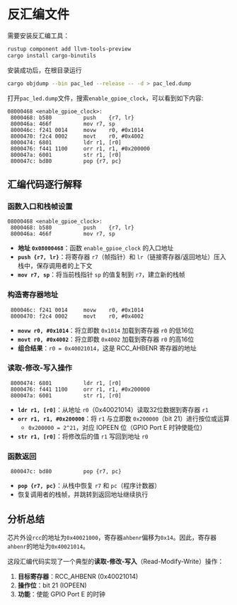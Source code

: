 # 反汇编文件

需要安装反汇编工具：
```bash
rustup component add llvm-tools-preview
cargo install cargo-binutils
```
安装成功后，在根目录运行

```bash
cargo objdump --bin pac_led --release -- -d > pac_led.dump
```

打开`pac_led.dump`文件，搜索`enable_gpioe_clock`，可以看到如下内容:
```texts
08000468 <enable_gpioe_clock>:
 8000468: b580         	push	{r7, lr}
 800046a: 466f         	mov	r7, sp
 800046c: f241 0014    	movw	r0, #0x1014
 8000470: f2c4 0002    	movt	r0, #0x4002
 8000474: 6801         	ldr	r1, [r0]
 8000476: f441 1100    	orr	r1, r1, #0x200000
 800047a: 6001         	str	r1, [r0]
 800047c: bd80         	pop	{r7, pc}
```

## 汇编代码逐行解释

### 函数入口和栈帧设置
```assembly
08000468 <enable_gpioe_clock>:
 8000468: b580         	push	{r7, lr}
 800046a: 466f         	mov	r7, sp
```
- **地址 `0x08000468`**：函数 `enable_gpioe_clock` 的入口地址
- **`push {r7, lr}`**：将寄存器 `r7`（帧指针）和 `lr`（链接寄存器/返回地址）压入栈中，保存调用者的上下文
- **`mov r7, sp`**：将当前栈指针 `sp` 的值复制到 `r7`，建立新的栈帧

### 构造寄存器地址
```assembly
 800046c: f241 0014    	movw	r0, #0x1014
 8000470: f2c4 0002    	movt	r0, #0x4002
```
- **`movw r0, #0x1014`**：将立即数 `0x1014` 加载到寄存器 `r0` 的低16位
- **`movt r0, #0x4002`**：将立即数 `0x4002` 加载到寄存器 `r0` 的高16位
- **组合结果**：`r0 = 0x40021014`，这是 RCC_AHBENR 寄存器的地址

### 读取-修改-写入操作
```assembly
 8000474: 6801         	ldr	r1, [r0]
 8000476: f441 1100    	orr	r1, r1, #0x200000
 800047a: 6001         	str	r1, [r0]
```
- **`ldr r1, [r0]`**：从地址 `r0`（0x40021014）读取32位数据到寄存器 `r1`
- **`orr r1, r1, #0x200000`**：将 `r1` 与立即数 `0x200000`（bit 21）进行按位或运算
  - `0x200000 = 2^21`，对应 IOPEEN 位（GPIO Port E 时钟使能位）
- **`str r1, [r0]`**：将修改后的值 `r1` 写回到地址 `r0`

### 函数返回
```assembly
 800047c: bd80         	pop	{r7, pc}
```
- **`pop {r7, pc}`**：从栈中恢复 `r7` 和 `pc`（程序计数器）
- 恢复调用者的栈帧，并跳转到返回地址继续执行

## 分析总结

芯片外设`rcc`的地址为`0x40021000`，寄存器`ahbenr`偏移为`0x14`。因此，寄存器`ahbenr`的地址为`0x40021014`。

这段汇编代码实现了一个典型的**读取-修改-写入**（Read-Modify-Write）操作：

1. **目标寄存器**：RCC_AHBENR (0x40021014)
2. **操作位**：bit 21 (IOPEEN)
3. **功能**：使能 GPIO Port E 的时钟
